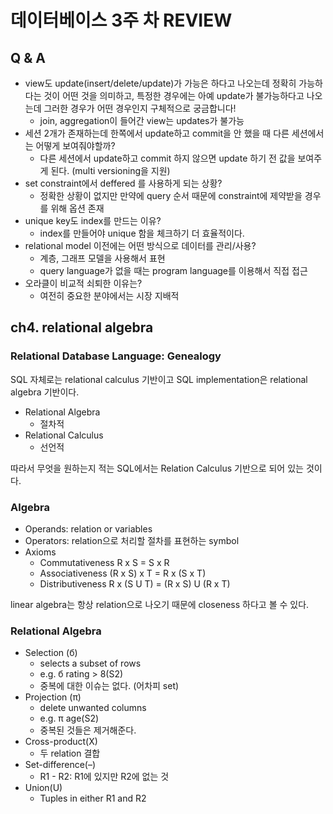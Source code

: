 # 데이터베이스 3주 차 REVIEW

## Q & A

- view도 update(insert/delete/update)가 가능은 하다고 나오는데 정확히 가능하다는 것이 어떤 것을 의미하고, 특정한 경우에는 아예 update가 불가능하다고 나오는데 그러한 경우가 어떤 경우인지 구체적으로 궁금합니다!
  - join, aggregation이 들어간 view는 updates가 불가능
- 세션 2개가 존재하는데 한쪽에서 update하고 commit을 안 했을 때 다른 세션에서는 어떻게 보여줘야할까?
  - 다른 세션에서 update하고 commit 하지 않으면 update 하기 전 값을 보여주게 된다. (multi versioning을 지원)
- set constraint에서 deffered 를 사용하게 되는 상황?
  - 정확한 상황이 없지만 만약에 query 순서 때문에 constraint에 제약받을 경우를 위해 옵션 존재
- unique key도 index를 만드는 이유?
  - index를 만들어야 unique 함을 체크하기 더 효율적이다.
- relational model 이전에는 어떤 방식으로 데이터를 관리/사용?
  - 계층, 그래프 모델을 사용해서 표현
  - query language가 없을 때는 program language를 이용해서 직접 접근
- 오라클이 비교적 쇠퇴한 이유는?
  - 여전히 중요한 분야에서는 시장 지배적

## ch4. relational algebra

### Relational Database Language: Genealogy

SQL 자체로는 relational calculus 기반이고 SQL implementation은 relational algebra 기반이다.

- Relational Algebra
  - 절차적
- Relational Calculus
  - 선언적

따라서 무엇을 원하는지 적는 SQL에서는 Relation Calculus 기반으로 되어 있는 것이다.

### Algebra

- Operands: relation or variables
- Operators: relation으로 처리할 절차를 표현하는 symbol
- Axioms
  - Commutativeness R x S = S x R
  - Associativeness (R x S) x T = R x (S x T)
  - Distributiveness R x (S U T) = (R x S) U (R x T)

linear algebra는 항상 relation으로 나오기 때문에 closeness 하다고 볼 수 있다.

### Relational Algebra

- Selection (б)
  - selects a subset of rows
  - e.g. б rating > 8(S2)
  - 중복에 대한 이슈는 없다. (어차피 set)
- Projection (π)
  - delete unwanted columns
  - e.g. π age(S2)
  - 중복된 것들은 제거해준다.
- Cross-product(X)
  - 두 relation 결합
- Set-difference(–)
  - R1 - R2: R1에 있지만 R2에 없는 것
- Union(U)
  - Tuples in either R1 and R2
